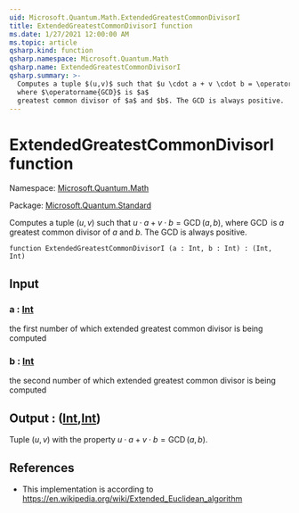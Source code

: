 ```yaml
---
uid: Microsoft.Quantum.Math.ExtendedGreatestCommonDivisorI
title: ExtendedGreatestCommonDivisorI function
ms.date: 1/27/2021 12:00:00 AM
ms.topic: article
qsharp.kind: function
qsharp.namespace: Microsoft.Quantum.Math
qsharp.name: ExtendedGreatestCommonDivisorI
qsharp.summary: >-
  Computes a tuple $(u,v)$ such that $u \cdot a + v \cdot b = \operatorname{GCD}(a, b)$,
  where $\operatorname{GCD}$ is $a$
  greatest common divisor of $a$ and $b$. The GCD is always positive.
---
```


# ExtendedGreatestCommonDivisorI function

Namespace: [Microsoft.Quantum.Math](xref:Microsoft.Quantum.Math)

Package: [Microsoft.Quantum.Standard](https://nuget.org/packages/Microsoft.Quantum.Standard)


Computes a tuple $(u,v)$ such that $u \cdot a + v \cdot b = \operatorname{GCD}(a, b)$,where $\operatorname{GCD}$ is $a$greatest common divisor of $a$ and $b$. The GCD is always positive.

```qsharp
function ExtendedGreatestCommonDivisorI (a : Int, b : Int) : (Int, Int)
```


## Input

### a : [Int](xref:microsoft.quantum.lang-ref.int)

the first number of which extended greatest common divisor is being computed


### b : [Int](xref:microsoft.quantum.lang-ref.int)

the second number of which extended greatest common divisor is being computed



## Output : ([Int](xref:microsoft.quantum.lang-ref.int),[Int](xref:microsoft.quantum.lang-ref.int))

Tuple $(u,v)$ with the property $u \cdot a + v \cdot b = \operatorname{GCD}(a, b)$.

## References

- This implementation is according to https://en.wikipedia.org/wiki/Extended_Euclidean_algorithm
